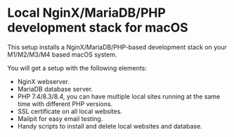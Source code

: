 # Local NginX/MariaDB/PHP development stack for macOS

This setup installs a NginX/MariaDB/PHP-based development stack on your M1/M2/M3/M4 based macOS system.

You will get a setup with the following elements:

- NginX webserver.
- MariaDB database server.
- PHP 7.4/8.3/8.4, you can have multiple local sites running at the same time with different PHP versions.
- SSL certificate on all local websites.
- Mailpit for easy email testing.
- Handy scripts to install and delete local websites and database.

